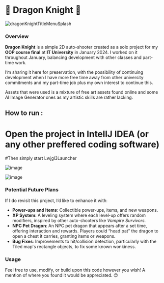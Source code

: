 # 🐉 Dragon Knight 🐉


![dragonKnightTitleMenuSplash](https://github.com/user-attachments/assets/6e5744b9-27e0-41c6-8d87-09ba47e0e71b)

### Overview
**Dragon Knight** is a simple 2D auto-shooter created as a solo project for my **OOP course final** at **IT University** in January 2024. I worked on it throughout January, balancing development with other classes and part-time work.

I’m sharing it here for preservation, with the possibility of continuing development when I have more free time away from other university commitments and my part-time job plus my own interest to continue this.

Assets that were used is a mixture of free art assets found online and some AI Image Generator ones as my artistic skills are rather lacking.

## How to run :
# Open the project in IntellJ IDEA (or any other preffered coding software)
#Then simply start Lwjgl3Launcher

![image](https://github.com/user-attachments/assets/f9b210b4-1493-4240-a1cf-7d9c9d519c82)

![image](https://github.com/user-attachments/assets/70958ae1-eef2-42b8-ae7d-bad1cc953c77)


### Potential Future Plans 
If I do revisit this project, I’d like to enhance it with:
- **Power-ups and Items**: Collectible power-ups, items, and new weapons.
- **XP System**: A leveling system where each level-up offers random modifiers, inspired by other auto-shooters like *Vampire Survivors*.
- **NPC Pet Dragon**: An NPC pet dragon that appears after a set time, offering interaction and rewards. Players could “head pat” the dragon to open a chest it carries, granting items or weapons.
- **Bug Fixes**: Improvements to hit/collision detection, particularly with the Tiled map's rectangle objects, to fix some known wonkiness.

### Usage
Feel free to use, modify, or build upon this code however you wish! A mention of where you found it would be appreciated. 😊

